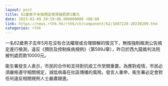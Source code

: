 ```yaml
---
layout: post
title: 62歲男子未按規定檢測被罰款1萬元
date: 2023-02-09 20:59:06.000000000 +08:00
link: https://news.rthk.hk/rthk/ch/component/k2/1687228-20230209.htm
categories: rthk
---
```


一名62歲男子去年5月在沒有合法權限或合理辯解的情況下，無按強制檢測公告規定進行檢測，違反《預防及控制疾病規例》（第599J章），昨日於西九龍裁判法院被判處罰款10000元。

衞生署​發言人表示，市民的合作和支持對抗疫工作至關重要。為應對疫情，市民必須嚴格遵守相關規定，減低病毒在社區傳播的風險。發言人重申，衞生署必定會對任何違反相關規例人士嚴肅跟進。
